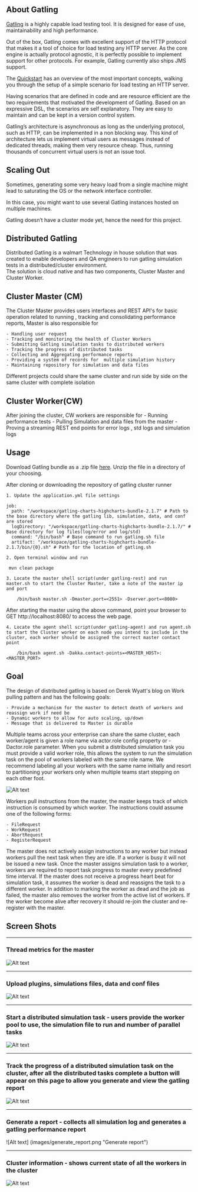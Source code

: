 ## About Gatling

[Gatling](https://gatling.io) is a highly capable load testing tool. It is designed for ease of use, maintainability and high performance.

Out of the box, Gatling comes with excellent support of the HTTP protocol that makes it a tool of choice for load testing any HTTP server. As the core engine is actually 
protocol agnostic, it is perfectly possible to implement support for other protocols. For example, Gatling currently also ships JMS support.

The [Quickstart](http://gatling.io/docs/2.2.2/quickstart.html#quickstart) has an overview of the most important concepts, walking you through the setup of a simple scenario for load testing an HTTP server.

Having scenarios that are defined in code and are resource efficient are the two requirements that motivated the development of Gatling. Based on an expressive DSL, the scenarios
are self explanatory. They are easy to maintain and can be kept in a version control system.

Gatling’s architecture is asynchronous as long as the underlying protocol, such as HTTP, can be implemented in a non blocking way. 
This kind of architecture lets us implement virtual users as messages instead of dedicated threads, making them very resource cheap. Thus, running thousands of concurrent 
virtual users is not an issue tool. 

## Scaling Out
Sometimes, generating some very heavy load from a single machine might lead to saturating the OS or the network interface controller.

In this case, you might want to use several Gatling instances hosted on multiple machines.

Gatling doesn’t have a cluster mode yet, hence the need for this project.

## Distributed Gatling

Distributed Gatling is a walmart Technology in house solution that was created to enable developers and QA engineers to run gatling simulation tests in a distributed/cluster environment.  
The solution is cloud native and has two components, Cluster Master and Cluster Worker.

## Cluster Master (CM)

The Cluster Master  provides users interfaces and REST API's for basic operation related to running , tracking and consolidating performance reports,  Master is also responsible for

    - Handling user request
    - Tracking and monitoring the health of Cluster Workers 
    - Submitting Gatling simulation tasks to distributed workers
    - Tracking the progress of distributed tasks
    - Collecting and Aggregating performance reports
    - Providing a system of records for  multiple simulation history
    - Maintaining repository for simulation and data files
   
Different projects could share the same cluster and run side by side on the same cluster with  complete isolation

## Cluster Worker(CW)

After joining the cluster, CW workers are responsible for 
    - Running performance tests
    - Pulling Simulation and data  files from the master
    - Proving a streaming REST end points for error logs , std logs and simulation logs
    
   
    
## Usage

Download Gatling bundle as a .zip file [here](http://gatling.io/#/resources/download). Unzip the file in a directory of your choosing. 
                        
After cloning or downloading the repository of gatling cluster runner
    
    1. Update the application.yml file settings 
    
    job:
      path: "/workspace/gatling-charts-highcharts-bundle-2.1.7" # Path to the base directory where the gatling lib, simulation, data, and conf are stored
      logDirectory: "/workspace/gatling-charts-highcharts-bundle-2.1.7/" # Base directory for log files(log/error and log/std)
      command: "/bin/bash" # Base command to run gatling.sh file
      artifact: "/workspace/gatling-charts-highcharts-bundle-2.1.7/bin/{0}.sh" # Path for the location of gatling.sh

    2. Open terminal window and run 
    
     mvn clean package
    
    3. Locate the master shell script(under gatling-rest) and run master.sh to start the Cluster Master, take a note of the master ip and port
        
        /bin/bash master.sh -Dmaster.port=<2551> -Dserver.port=<8080>
        

After starting the master using the above command, point your browser to GET http://localhost:8080/ to access the web page.

        
    4. Locate the agent shell script(under gatling-agent) and run agent.sh to start the Cluster worker on each node you intend to include in the cluster, each worker should be assigned the correct master contact point
        
        /bin/bash agent.sh -Dakka.contact-points=<MASTER_HOST>:<MASTER_PORT>



##  Goal

The design of distributed gatling is based on Derek Wyatt's blog on Work pulling pattern and has the following goals:
 
    - Provide a mechanism for the master to detect death of workers and reassign work if need be
    - Dynamic workers to allow for auto scaling, up/down
    - Message that is delivered to Master is durable
    
Multiple teams across your enterprise can share the same cluster, each worker/agent is given a role name via actor.role config property or -Dactor.role parameter. 
When you submit a distributed simulation task you must provide a valid worker role, this allows the system to run the simulation task on the pool of workers labeled with the same role name.
We recommend labeling all your workers with the same name initially and resort to partitioning your workers only when multiple teams start stepping on each other foot. 

![Alt text](images/pull_work.png "Pull work model")

 <!--- <img src="/images/pull_work.png" width="400" height="400" alt="Pull work model"/>  --->

Workers pull instructions from the master, the master keeps track of which instruction is consumed by which worker. The instructions could assume one of the following forms:
   
    - FileRequest
    - WorkRequest
    - AbortRequest
    - RegisterRequest
    
The master does not actively assign instructions to any worker but instead workers pull the next task when they are idle. If a worker is busy it will not be issued a new task.
Once the master assigns simulation task to a worker, workers are required to report task progress to master every predefined time interval. 
If the master does not receive a progress heart beat for simulation task, it assumes the worker is dead and reassigns the task to a different worker. 
In addition to marking the worker as dead and the job as failed, the master also removes the worker from the active list of workers. 
If the worker become alive after recovery it should re-join the cluster and re-register with the master.  


## Screen Shots 

---

### Thread metrics for the master
![Alt text](images/landing.png "Thread metrics for the master")
<!-- <img src="/images/landing.png" width="700" height="400" alt="Thread metrics for the master"/> -->

---

### Upload plugins, simulations files, data and conf files
![Alt text](images/upload.png "Upload plugins, simulations files, data and conf files")
<!-- <img src="/images/upload.png" width="700" height="400" alt="Upload plugins, simulations files, data and conf files"/> -->

---

### Start a distributed simulation task - users provide  the worker pool to use, the simulation file to run and number of parallel tasks
![Alt text](images/submit_simulation_job.png "Start a distributed simulation task")
<!-- <img src="/images/submit_simulation_job.png" width="700" height="400" alt="Start a distributed simulation task"/> -->

---

### Track the progress of a distributed simulation task on the cluster, after all the distributed tasks complete a button will appear on this page to allow you generate and view the gatling report
![Alt text](images/running_simulation_job.png "Track task progress")
<!-- <img src="/images/running_simulation_job.png" width="700" height="400" alt="Track progress"/> -->

---

### Generate a report  - collects all simulation log and generates a gatling performance report
![Alt text] (images/generate_report.png "Generate report")
<!-- <img src="/images/cluster_info.png" width="700" height="400" alt="Cluster info"/> -->

---

### Cluster information - shows current state of all the workers in the cluster
![Alt text](images/cluster_info.png "Cluster info")
<!-- <img src="/images/cluster_info.png" width="700" height="400" alt="Cluster info"/> -->
